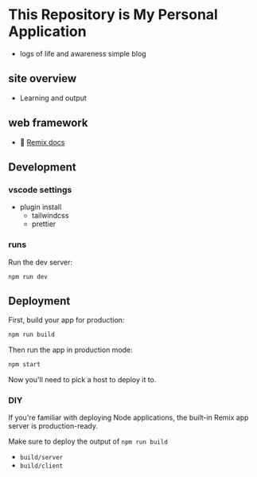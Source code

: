 # This Repository is My Personal Application

- logs of life and awareness simple blog

## site overview

- Learning and output

## web framework

- 📖 [Remix docs](https://remix.run/docs)

## Development

### vscode settings

- plugin install
  - tailwindcss
  - prettier

### runs

Run the dev server:

```shellscript
npm run dev
```

## Deployment

First, build your app for production:

```sh
npm run build
```

Then run the app in production mode:

```sh
npm start
```

Now you'll need to pick a host to deploy it to.

### DIY

If you're familiar with deploying Node applications, the built-in Remix app server is production-ready.

Make sure to deploy the output of `npm run build`

- `build/server`
- `build/client`
